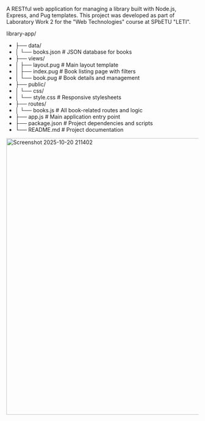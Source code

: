 A RESTful web application for managing a library built with Node.js, Express, and Pug templates. This project was developed as part of Laboratory Work 2 for the "Web Technologies" course at SPbETU "LETI".



library-app/
- ├── data/
- │   └── books.json              # JSON database for books
- ├── views/
- │   ├── layout.pug              # Main layout template
- │   ├── index.pug               # Book listing page with filters
- │   └── book.pug                # Book details and management
- ├── public/
- │   └── css/
- │       └── style.css           # Responsive stylesheets
- ├── routes/
- │   └── books.js                # All book-related routes and logic
- ├── app.js                      # Main application entry point
- ├── package.json                # Project dependencies and scripts
- └── README.md                   # Project documentation




<img width="1262" height="725" alt="Screenshot 2025-10-20 211402" src="https://github.com/user-attachments/assets/320752f5-e042-4c94-90f2-ba0f90ddc69c" />
